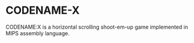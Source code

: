 # CODENAME-X
CODENAME:X is a horizontal scrolling shoot-em-up game implemented in MIPS assembly language. 
